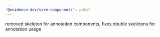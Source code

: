 ```yaml
---
'@evidence-dev/core-components': patch
---
```


removed skeleton for annotation components, fixes double skeletons for annotation usage
